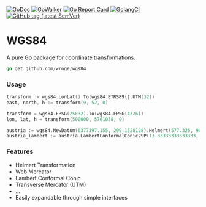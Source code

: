 [![GoDoc](http://img.shields.io/badge/godoc-reference-5272B4.svg?style=flat-square)](https://godoc.org/github.com/wroge/wgs84)
[![GoWalker](https://img.shields.io/badge/Go_Walker-Doc-blue.svg?style=flat-square)](https://gowalker.org/github.com/wroge/wgs84)
[![Go Report Card](https://goreportcard.com/badge/github.com/wroge/wgs84?style=flat-square)](https://goreportcard.com/report/github.com/wroge/wgs84)
[![GolangCI](https://golangci.com/badges/github.com/wroge/wgs84.svg)](https://golangci.com/r/github.com/wroge/wgs84)
[![GitHub tag (latest SemVer)](https://img.shields.io/github/tag/wroge/wgs84.svg?style=social)](https://github.com/wroge/wgs84/tags)
# WGS84

A pure Go package for coordinate transformations.

```go
go get github.com/wroge/wgs84
```

### Usage
```go
transform := wgs84.LonLat().To(wgs84.ETRS89{}.UTM(32))
east, north, h := transform(9, 52, 0)

transform = wgs84.EPSG(25832).To(wgs84.EPSG(4326))
lon, lat, h = transform(500000, 5761038, 0)

austria := wgs84.NewDatum(6377397.155, 299.1528128).Helmert(577.326, 90.129, 463.919, 5.137, 1.474, 5.297, 2.4232)
austria_lambert := austria.LambertConformalConic2SP(13.33333333333333, 74.5,49,46,400000,400000)
```

### Features

- Helmert Transformation
- Web Mercator
- Lambert Conformal Conic
- Transverse Mercator (UTM)
- ...
- Easily expandable through simple interfaces
